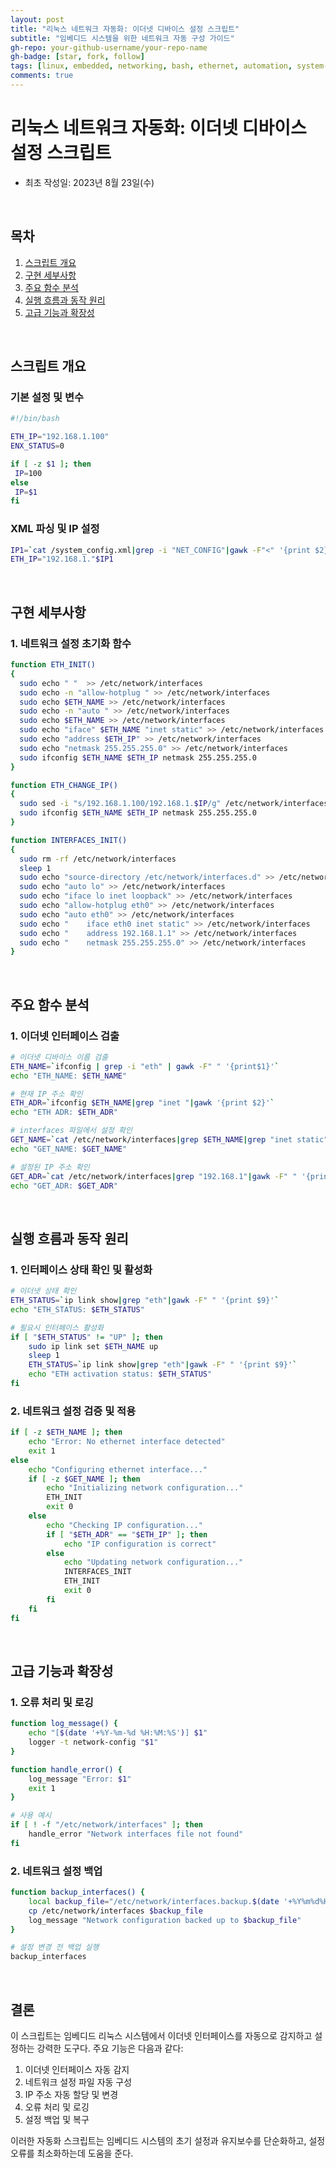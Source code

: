 ```yaml
---
layout: post
title: "리눅스 네트워크 자동화: 이더넷 디바이스 설정 스크립트"
subtitle: "임베디드 시스템을 위한 네트워크 자동 구성 가이드"
gh-repo: your-github-username/your-repo-name
gh-badge: [star, fork, follow]
tags: [linux, embedded, networking, bash, ethernet, automation, system-config]
comments: true
---
```


# 리눅스 네트워크 자동화: 이더넷 디바이스 설정 스크립트
- 최초 작성일: 2023년 8월 23일(수)

<br/>

## 목차
1. [스크립트 개요](#스크립트-개요)
2. [구현 세부사항](#구현-세부사항)
3. [주요 함수 분석](#주요-함수-분석)
4. [실행 흐름과 동작 원리](#실행-흐름과-동작-원리)
5. [고급 기능과 확장성](#고급-기능과-확장성)

<br/>

## 스크립트 개요

### 기본 설정 및 변수

```bash
#!/bin/bash

ETH_IP="192.168.1.100"
ENX_STATUS=0

if [ -z $1 ]; then
 IP=100
else
 IP=$1
fi
```

### XML 파싱 및 IP 설정

```bash
IP1=`cat /system_config.xml|grep -i "NET_CONFIG"|gawk -F"<" '{print $2}'|gawk -F">" '{print $2}'`
ETH_IP="192.168.1."$IP1
```
<br/>

## 구현 세부사항

### 1. 네트워크 설정 초기화 함수

```bash
function ETH_INIT()
{
  sudo echo " "  >> /etc/network/interfaces
  sudo echo -n "allow-hotplug " >> /etc/network/interfaces
  sudo echo $ETH_NAME >> /etc/network/interfaces
  sudo echo -n "auto " >> /etc/network/interfaces
  sudo echo $ETH_NAME >> /etc/network/interfaces
  sudo echo "iface" $ETH_NAME "inet static" >> /etc/network/interfaces
  sudo echo "address $ETH_IP" >> /etc/network/interfaces
  sudo echo "netmask 255.255.255.0" >> /etc/network/interfaces
  sudo ifconfig $ETH_NAME $ETH_IP netmask 255.255.255.0
}

function ETH_CHANGE_IP()
{
  sudo sed -i "s/192.168.1.100/192.168.1.$IP/g" /etc/network/interfaces
  sudo ifconfig $ETH_NAME $ETH_IP netmask 255.255.255.0
}

function INTERFACES_INIT()
{
  sudo rm -rf /etc/network/interfaces
  sleep 1
  sudo echo "source-directory /etc/network/interfaces.d" >> /etc/network/interfaces
  sudo echo "auto lo" >> /etc/network/interfaces
  sudo echo "iface lo inet loopback" >> /etc/network/interfaces
  sudo echo "allow-hotplug eth0" >> /etc/network/interfaces
  sudo echo "auto eth0" >> /etc/network/interfaces
  sudo echo "    iface eth0 inet static" >> /etc/network/interfaces
  sudo echo "    address 192.168.1.1" >> /etc/network/interfaces
  sudo echo "    netmask 255.255.255.0" >> /etc/network/interfaces
}
```

<br/>

## 주요 함수 분석

### 1. 이더넷 인터페이스 검출

```bash
# 이더넷 디바이스 이름 검출
ETH_NAME=`ifconfig | grep -i "eth" | gawk -F" " '{print$1}'`
echo "ETH_NAME: $ETH_NAME"

# 현재 IP 주소 확인
ETH_ADR=`ifconfig $ETH_NAME|grep "inet "|gawk '{print $2}'`
echo "ETH ADR: $ETH_ADR"

# interfaces 파일에서 설정 확인
GET_NAME=`cat /etc/network/interfaces|grep $ETH_NAME|grep "inet static"|gawk -F" " '{print $2}'`
echo "GET_NAME: $GET_NAME"

# 설정된 IP 주소 확인
GET_ADR=`cat /etc/network/interfaces|grep "192.168.1"|gawk -F" " '{print $2}'`
echo "GET_ADR: $GET_ADR"
```

<br/>

## 실행 흐름과 동작 원리

### 1. 인터페이스 상태 확인 및 활성화

```bash
# 이더넷 상태 확인
ETH_STATUS=`ip link show|grep "eth"|gawk -F" " '{print $9}'`
echo "ETH_STATUS: $ETH_STATUS"

# 필요시 인터페이스 활성화
if [ "$ETH_STATUS" != "UP" ]; then
    sudo ip link set $ETH_NAME up
    sleep 1
    ETH_STATUS=`ip link show|grep "eth"|gawk -F" " '{print $9}'`
    echo "ETH activation status: $ETH_STATUS"
fi
```

### 2. 네트워크 설정 검증 및 적용

```bash
if [ -z $ETH_NAME ]; then
    echo "Error: No ethernet interface detected"
    exit 1
else
    echo "Configuring ethernet interface..."
    if [ -z $GET_NAME ]; then
        echo "Initializing network configuration..."
        ETH_INIT
        exit 0
    else
        echo "Checking IP configuration..."
        if [ "$ETH_ADR" == "$ETH_IP" ]; then
            echo "IP configuration is correct"
        else
            echo "Updating network configuration..."
            INTERFACES_INIT
            ETH_INIT
            exit 0
        fi
    fi
fi
```

<br/>

## 고급 기능과 확장성

### 1. 오류 처리 및 로깅

```bash
function log_message() {
    echo "[$(date '+%Y-%m-%d %H:%M:%S')] $1"
    logger -t network-config "$1"
}

function handle_error() {
    log_message "Error: $1"
    exit 1
}

# 사용 예시
if [ ! -f "/etc/network/interfaces" ]; then
    handle_error "Network interfaces file not found"
fi
```

### 2. 네트워크 설정 백업

```bash
function backup_interfaces() {
    local backup_file="/etc/network/interfaces.backup.$(date '+%Y%m%d%H%M%S')"
    cp /etc/network/interfaces $backup_file
    log_message "Network configuration backed up to $backup_file"
}

# 설정 변경 전 백업 실행
backup_interfaces
```

<br/>

## 결론
이 스크립트는 임베디드 리눅스 시스템에서 이더넷 인터페이스를 자동으로 감지하고 설정하는 강력한 도구다. 주요 기능은 다음과 같다:

1. 이더넷 인터페이스 자동 감지
2. 네트워크 설정 파일 자동 구성
3. IP 주소 자동 할당 및 변경
4. 오류 처리 및 로깅
5. 설정 백업 및 복구

이러한 자동화 스크립트는 임베디드 시스템의 초기 설정과 유지보수를 단순화하고, 설정 오류를 최소화하는데 도움을 준다.

